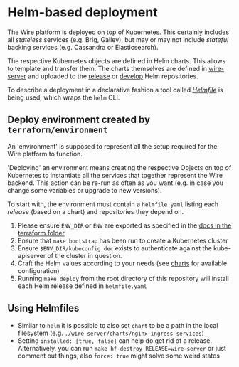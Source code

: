 # Helm-based deployment

The Wire platform is deployed on top of Kubernetes. This certainly includes all *stateless* services (e.g. Brig, Galley),
but may or may not include *stateful* backing services (e.g. Cassandra or Elasticsearch).

The respective Kubernetes objects are defined in Helm charts. This allows to template and transfer them. 
The charts themselves are defined in [wire-server](https://github.com/wireapp/wire-server/tree/master/charts)
and uploaded to the [release](https://s3-eu-west-1.amazonaws.com/public.wire.com/charts) or
[develop](https://s3-eu-west-1.amazonaws.com/public.wire.com/charts-develop) Helm repositories.

To describe a deployment in a declarative fashion a tool called [*Helmfile*](https://github.com/roboll/helmfile) is
being used, which wraps the `helm` CLI. 


## Deploy environment created by `terraform/environment`

An 'environment' is supposed to represent all the setup required for the Wire
platform to function.

'Deploying' an environment means creating the respective Objects on top of Kubernetes
to instantiate all the services that together represent the Wire backend. This action
can be re-run as often as you want (e.g. in case you change some variables or upgrade
to new versions).

To start with, the environment must contain a `helmfile.yaml` listing each *release*
(based on a chart) and repositories they depend on.

1. Please ensure `ENV_DIR` or `ENV` are exported as specified in the [docs in
   the terraform folder](../terraform/README.md)
1. Ensure that `make bootstrap` has been run to create a Kubernetes cluster
1. Ensure `$ENV_DIR/kubeconfig.dec` exists to authenticate against the kube-apiserver
   of the cluster in question. 
1. Craft the Helm values according to your needs (see
   [charts](https://github.com/wireapp/wire-server/blob/develop/charts) for available
   configuration)
1. Running `make deploy` from the root directory of this repository will install each
   Helm release defined in `helmfile.yaml`


## Using Helmfiles

* Similar to `helm` it is possible to also set `chart` to be a path in the local filesystem
  (e.g. `./wire-server/charts/nginx-ingress-services`)
* Setting `installed: [true, false]` can help do get rid of a release. Alternatively, you can 
  run `make hf-destroy RELEASE=wire-server` or just comment out things, also `force: true`
  might solve some weird states
